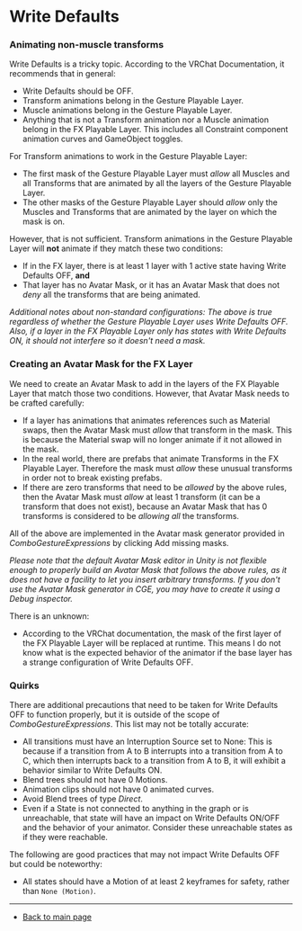 # Write Defaults

### Animating non-muscle transforms

Write Defaults is a tricky topic. According to the VRChat Documentation, it recommends that in general:

- Write Defaults should be OFF.
- Transform animations belong in the Gesture Playable Layer.
- Muscle animations belong in the Gesture Playable Layer.
- Anything that is not a Transform animation nor a Muscle animation belong in the FX Playable Layer. This includes all Constraint component animation curves and GameObject toggles.

For Transform animations to work in the Gesture Playable Layer:

- The first mask of the Gesture Playable Layer must *allow* all Muscles and all Transforms that are animated by all the layers of the Gesture Playable Layer.
- The other masks of the Gesture Playable Layer should *allow* only the Muscles and Transforms that are animated by the layer on which the mask is on.

However, that is not sufficient. Transform animations in the Gesture Playable Layer will **not** animate if they match these two conditions:

- If in the FX layer, there is at least 1 layer with 1 active state having Write Defaults OFF, **and**
- That layer has no Avatar Mask, or it has an Avatar Mask that does not *deny* all the transforms that are being animated.

*Additional notes about non-standard configurations: The above is true regardless of whether the Gesture Playable Layer uses Write Defaults OFF. Also, if a layer in the FX Playable Layer only has states with Write Defaults ON, it should not interfere so it doesn't need a mask.*

### Creating an Avatar Mask for the FX Layer

We need to create an Avatar Mask to add in the layers of the FX Playable Layer that match those two conditions. However, that Avatar Mask needs to be crafted carefully:

- If a layer has animations that animates references such as Material swaps, then the Avatar Mask must *allow* that transform in the mask. This is because the Material swap will no longer animate if it not allowed in the mask.
- In the real world, there are prefabs that animate Transforms in the FX Playable Layer. Therefore the mask must *allow* these unusual transforms in order not to break existing prefabs.
- If there are zero transforms that need to be *allowed* by the above rules, then the Avatar Mask must *allow* at least 1 transform (it can be a transform that does not exist), because an Avatar Mask that has 0 transforms is considered to be *allowing all* the transforms.

All of the above are implemented in the Avatar mask generator provided in *ComboGestureExpressions* by clicking <span class="hai-btn">Add missing masks</span>.

*Please note that the default Avatar Mask editor in Unity is not flexible enough to properly build an Avatar Mask that follows the above rules, as it does not have a facility to let you insert arbitrary transforms. If you don't use the Avatar Mask generator in CGE, you may have to create it using a Debug inspector.*

There is an unknown:

- According to the VRChat documentation, the mask of the first layer of the FX Playable Layer will be replaced at runtime. This means I do not know what is the expected behavior of the animator if the base layer has a strange configuration of Write Defaults OFF.

### Quirks

There are additional precautions that need to be taken for Write Defaults OFF to function properly, but it is outside of the scope of *ComboGestureExpressions*. This list may not be totally accurate:

- All transitions must have an Interruption Source set to None: This is because if a transition from A to B interrupts into a transition from A to C, which then interrupts back to a transition from A to B, it will exhibit a behavior similar to Write Defaults ON.
- Blend trees should not have 0 Motions.
- Animation clips should not have 0 animated curves.
- Avoid Blend trees of type *Direct*.
- Even if a State is not connected to anything in the graph or is unreachable, that state will have an impact on Write Defaults ON/OFF and the behavior of your animator. Consider these unreachable states as if they were reachable.

The following are good practices that may not impact Write Defaults OFF but could be noteworthy:
- All states should have a Motion of at least 2 keyframes for safety, rather than `None (Motion)`.

---

- [Back to main page](index.md)

